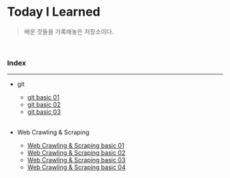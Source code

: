 # Today I Learned
>  배운 것들을 기록해놓은 저장소이다. 

<br/>

### Index
---
- git
    - [git basic 01](https://github.com/Cheolyong-Kim/TIL/blob/master/TIL_day1.md)
    - [git basic 02](https://github.com/Cheolyong-Kim/TIL/blob/master/TIL_day2.md)
    - [git basic 03](https://github.com/Cheolyong-Kim/TIL/blob/master/TIL_day3.md)  

    <br/>
    
- Web Crawling & Scraping
    - [Web Crawling & Scraping basic 01](https://github.com/Cheolyong-Kim/TIL/blob/master/TIL_day4.md)
    - [Web Crawling & Scraping basic 02](https://github.com/Cheolyong-Kim/TIL/blob/master/TIL_day5.md)
    - [Web Crawling & Scraping basic 03](https://github.com/Cheolyong-Kim/TIL/blob/master/TIL_day6.md)
    - [Web Crawling & Scraping basic 04](https://github.com/Cheolyong-Kim/TIL/blob/master/TIL_day7.md)

